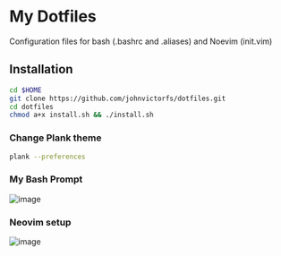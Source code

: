 # My Dotfiles

Configuration files for bash (.bashrc and .aliases) and Noevim (init.vim)

## Installation

```bash
cd $HOME
git clone https://github.com/johnvictorfs/dotfiles.git
cd dotfiles
chmod a+x install.sh && ./install.sh
```

### Change Plank theme

```bash
plank --preferences
```

### My Bash Prompt

![image](https://user-images.githubusercontent.com/37747572/56436771-5e2a2880-62b3-11e9-8e60-763832b5a559.png)

### Neovim setup

![image](https://user-images.githubusercontent.com/37747572/56436857-b3663a00-62b3-11e9-9e8d-304df44de165.png)
